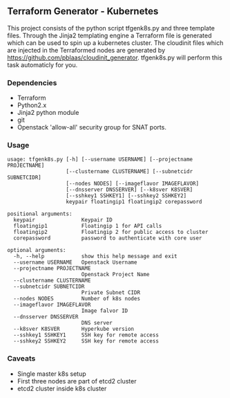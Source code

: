 ## Terraform Generator - Kubernetes

This project consists of the python script tfgenk8s.py and three template files. Through the Jinja2 templating engine a Terraform file is generated which can be used to spin up a kubernetes cluster. The cloudinit files which are injected in the Terraformed nodes are generated by https://github.com/pblaas/cloudinit_generator. tfgenk8s.py will perform this task automaticly for you.

### Dependencies

* Terraform
* Python2.x
* Jinja2 python module
* git
* Openstack 'allow-all' security group for SNAT ports. 

### Usage
```
usage: tfgenk8s.py [-h] [--username USERNAME] [--projectname PROJECTNAME]
                   [--clustername CLUSTERNAME] [--subnetcidr SUBNETCIDR]
                   [--nodes NODES] [--imageflavor IMAGEFLAVOR]
                   [--dnsserver DNSSERVER] [--k8sver K8SVER]
                   [--sshkey1 SSHKEY1] [--sshkey2 SSHKEY2]
                   keypair floatingip1 floatingip2 corepassword

positional arguments:
  keypair               Keypair ID
  floatingip1           Floatingip 1 for API calls
  floatingip2           Floatingip 2 for public access to cluster
  corepassword          password to authenticate with core user

optional arguments:
  -h, --help            show this help message and exit
  --username USERNAME   Openstack Username
  --projectname PROJECTNAME
                        Openstack Project Name
  --clustername CLUSTERNAME
  --subnetcidr SUBNETCIDR
                        Private Subnet CIDR
  --nodes NODES         Number of k8s nodes
  --imageflavor IMAGEFLAVOR
                        Image falvor ID
  --dnsserver DNSSERVER
                        DNS server
  --k8sver K8SVER       Hyperkube version
  --sshkey1 SSHKEY1     SSH key for remote access
  --sshkey2 SSHKEY2     SSH key for remote access
```

### Caveats
* Single master k8s setup
* First three nodes are part of etcd2 cluster
* etcd2 cluster inside k8s cluster
